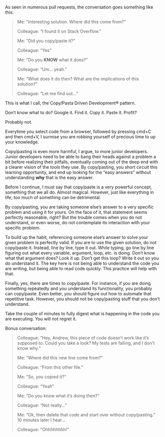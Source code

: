 <!-- title:Copy/Pasta Driven Development® -->


As seen in numerous pull requests, the conversation goes something like this:

> Me: “Interesting solution. Where did this come from?”
> 
> Colleague: “I found it on Stack Overflow.”
> 
> Me: “Did you copy/paste it?”
> 
> Colleague: “Yes”
> 
> Me: “Do you **KNOW** what it does?”
> 
> Colleague: “Um… yeah.”
> 
> Me: “What does it do then? What are the implications of this solution?”
> 
> Colleague: “Let me find out…”

This is what I call, the Copy/Pasta Driven Development® pattern. 

Don’t know what to do? Google it. Find it. Copy it. Paste it. Profit?

Probably not. 

Everytime you select code from a browser, followed by pressing cmd+C and then cmd+V, I surmise you are robbing yourself of precious time to up your knowledge.

Copy/pasting is even more harmful, I argue, to more junior developers. Junior developers need to be able to bang their heads against a problem a bit before realizing their pitfalls, eventually coming out of the deep end with a clearer vision of the tools they use. By copy/pasting, you short circuit this learning opportunity, and end up looking for the “easy answers” without understanding **why** that is the easy answer. 

Before I continue, I must say that copy/paste is a very powerful concept, something that we all do. Almost magical. However, just like everything in life, too much of something can be detrimental. 

By copy/pasting, you are taking someone else’s answer to a very specific problem and using it for yours. On the face of it, that statement seems perfectly reasonable, right? But the trouble comes when you do not understand, or even worse, do not contemplate its interaction with your specific problem.

To build up the habit, referencing someone else’s answer to solve your given problem is perfectly valid. If you are to use the given solution, do not copy/paste it. Instead, line by line, type it out. While typing, go line by line figuring out what every variable, argument, loop, etc. is doing. Don’t know what that argument does? Look it up. Don’t get this loop? Write it out so you do understand it. The key here is not being able to understand the code you are writing, but being able to read code quickly. This practice will help with that.

Finally, yes, there are times to copy/paste. For instance, if you are doing something repeatedly and you understand its functionality, you probably can copy/paste. Even better, you should figure out how to automate that repetitive task. However, you should not be copy/pasting stuff that you don’t understand. 

Take the couple of minutes to fully digest what is happening in the code you are executing. You will not regret it. 

Bonus conversation:

> Colleague: “Hey, Andrew, this piece of code doesn’t work like it’s supposed to. Could you take a look? My tests are failing, and I don't know why.”
> 
> Me: “Where did this new line come from?”
> 
> Colleague: “From this other file.”
> 
> Me: “So, you copied it?”
> 
> Colleague: “Yeah”
> 
> Me: “Do you know what it’s doing then?”
> 
> Colleague: “Not really...”
> 
> Me: “Ok, then delete that code and start over without copy/pasting.”
10 minutes later I hear...
> 
> Colleague: "Ohhhhhhhh!"
